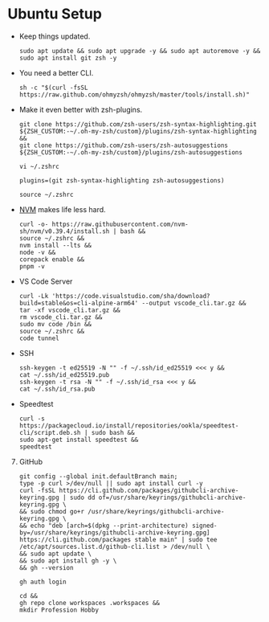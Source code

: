 # Ubuntu Setup
* Keep things updated.
    ```
    sudo apt update && sudo apt upgrade -y && sudo apt autoremove -y &&
    sudo apt install git zsh -y
    ```
* You need a better CLI.
    ```
    sh -c "$(curl -fsSL https://raw.github.com/ohmyzsh/ohmyzsh/master/tools/install.sh)"
    ```
* Make it even better with zsh-plugins.
    ```
    git clone https://github.com/zsh-users/zsh-syntax-highlighting.git ${ZSH_CUSTOM:-~/.oh-my-zsh/custom}/plugins/zsh-syntax-highlighting &&
    git clone https://github.com/zsh-users/zsh-autosuggestions ${ZSH_CUSTOM:-~/.oh-my-zsh/custom}/plugins/zsh-autosuggestions
    ```
    ```
    vi ~/.zshrc
    ```
    ```
    plugins=(git zsh-syntax-highlighting zsh-autosuggestions)
    ```
    ```
    source ~/.zshrc
    ```
* [NVM](https://github.com/nvm-sh/nvm#installing-and-updating) makes life less hard.
    ```
    curl -o- https://raw.githubusercontent.com/nvm-sh/nvm/v0.39.4/install.sh | bash &&
    source ~/.zshrc &&
    nvm install --lts &&
    node -v &&
    corepack enable &&
    pnpm -v
    ```
* VS Code Server
    ```
    curl -Lk 'https://code.visualstudio.com/sha/download?build=stable&os=cli-alpine-arm64' --output vscode_cli.tar.gz &&
    tar -xf vscode_cli.tar.gz &&
    rm vscode_cli.tar.gz &&
    sudo mv code /bin &&
    source ~/.zshrc &&
    code tunnel
    ```
* SSH
    ```
    ssh-keygen -t ed25519 -N "" -f ~/.ssh/id_ed25519 <<< y &&
    cat ~/.ssh/id_ed25519.pub
    ssh-keygen -t rsa -N "" -f ~/.ssh/id_rsa <<< y &&
    cat ~/.ssh/id_rsa.pub
    ```
* Speedtest
    ```
    curl -s https://packagecloud.io/install/repositories/ookla/speedtest-cli/script.deb.sh | sudo bash &&
    sudo apt-get install speedtest &&
    speedtest
    ```
7. GitHub
    ```
    git config --global init.defaultBranch main;
    type -p curl >/dev/null || sudo apt install curl -y
    curl -fsSL https://cli.github.com/packages/githubcli-archive-keyring.gpg | sudo dd of=/usr/share/keyrings/githubcli-archive-keyring.gpg \
    && sudo chmod go+r /usr/share/keyrings/githubcli-archive-keyring.gpg \
    && echo "deb [arch=$(dpkg --print-architecture) signed-by=/usr/share/keyrings/githubcli-archive-keyring.gpg] https://cli.github.com/packages stable main" | sudo tee /etc/apt/sources.list.d/github-cli.list > /dev/null \
    && sudo apt update \
    && sudo apt install gh -y \
    && gh --version
    ```
    ```
    gh auth login
    ```
    ```
    cd &&
    gh repo clone workspaces .workspaces &&
    mkdir Profession Hobby
    ```
